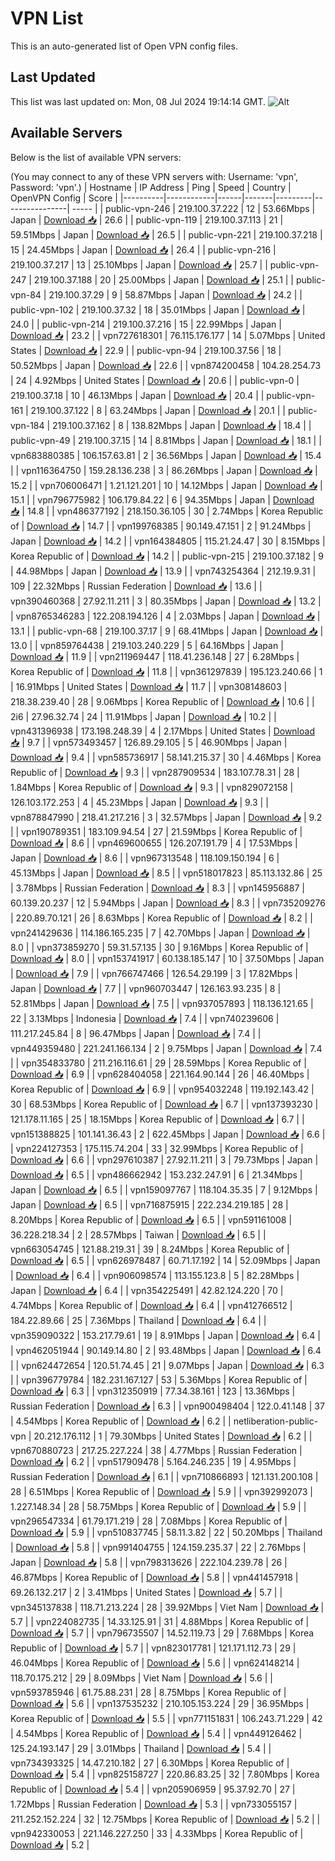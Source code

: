# VPN List

This is an auto-generated list of Open VPN config files.

## Last Updated

This list was last updated on: Mon, 08 Jul 2024 19:14:14 GMT.
![Alt](https://repobeats.axiom.co/api/embed/186b98318ef1479477931607c1ad7d823f12451f.svg "Repobeats analytics image")

## Available Servers

Below is the list of available VPN servers:

(You may connect to any of these VPN servers with: Username: 'vpn', Password: 'vpn'.)
| Hostname | IP Address | Ping | Speed | Country | OpenVPN Config | Score |
|----------|------------|------|-------|---------|----------------| ----- |
| public-vpn-246 | 219.100.37.222 | 12 | 53.66Mbps | Japan | [Download 📥](./configs/server_0_JP.ovpn) | 26.6 |
| public-vpn-119 | 219.100.37.113 | 21 | 59.51Mbps | Japan | [Download 📥](./configs/server_1_JP.ovpn) | 26.5 |
| public-vpn-221 | 219.100.37.218 | 15 | 24.45Mbps | Japan | [Download 📥](./configs/server_2_JP.ovpn) | 26.4 |
| public-vpn-216 | 219.100.37.217 | 13 | 25.10Mbps | Japan | [Download 📥](./configs/server_3_JP.ovpn) | 25.7 |
| public-vpn-247 | 219.100.37.188 | 20 | 25.00Mbps | Japan | [Download 📥](./configs/server_4_JP.ovpn) | 25.1 |
| public-vpn-84 | 219.100.37.29 | 9 | 58.87Mbps | Japan | [Download 📥](./configs/server_5_JP.ovpn) | 24.2 |
| public-vpn-102 | 219.100.37.32 | 18 | 35.01Mbps | Japan | [Download 📥](./configs/server_6_JP.ovpn) | 24.0 |
| public-vpn-214 | 219.100.37.216 | 15 | 22.99Mbps | Japan | [Download 📥](./configs/server_7_JP.ovpn) | 23.2 |
| vpn727618301 | 76.115.176.177 | 14 | 5.07Mbps | United States | [Download 📥](./configs/server_8_US.ovpn) | 22.9 |
| public-vpn-94 | 219.100.37.56 | 18 | 50.52Mbps | Japan | [Download 📥](./configs/server_9_JP.ovpn) | 22.6 |
| vpn874200458 | 104.28.254.73 | 24 | 4.92Mbps | United States | [Download 📥](./configs/server_10_US.ovpn) | 20.6 |
| public-vpn-0 | 219.100.37.18 | 10 | 46.13Mbps | Japan | [Download 📥](./configs/server_11_JP.ovpn) | 20.4 |
| public-vpn-161 | 219.100.37.122 | 8 | 63.24Mbps | Japan | [Download 📥](./configs/server_12_JP.ovpn) | 20.1 |
| public-vpn-184 | 219.100.37.162 | 8 | 138.82Mbps | Japan | [Download 📥](./configs/server_13_JP.ovpn) | 18.4 |
| public-vpn-49 | 219.100.37.15 | 14 | 8.81Mbps | Japan | [Download 📥](./configs/server_14_JP.ovpn) | 18.1 |
| vpn683880385 | 106.157.63.81 | 2 | 36.56Mbps | Japan | [Download 📥](./configs/server_15_JP.ovpn) | 15.4 |
| vpn116364750 | 159.28.136.238 | 3 | 86.26Mbps | Japan | [Download 📥](./configs/server_16_JP.ovpn) | 15.2 |
| vpn706006471 | 1.21.121.201 | 10 | 14.12Mbps | Japan | [Download 📥](./configs/server_17_JP.ovpn) | 15.1 |
| vpn796775982 | 106.179.84.22 | 6 | 94.35Mbps | Japan | [Download 📥](./configs/server_18_JP.ovpn) | 14.8 |
| vpn486377192 | 218.150.36.105 | 30 | 2.74Mbps | Korea Republic of | [Download 📥](./configs/server_19_KR.ovpn) | 14.7 |
| vpn199768385 | 90.149.47.151 | 2 | 91.24Mbps | Japan | [Download 📥](./configs/server_20_JP.ovpn) | 14.2 |
| vpn164384805 | 115.21.24.47 | 30 | 8.15Mbps | Korea Republic of | [Download 📥](./configs/server_21_KR.ovpn) | 14.2 |
| public-vpn-215 | 219.100.37.182 | 9 | 44.98Mbps | Japan | [Download 📥](./configs/server_22_JP.ovpn) | 13.9 |
| vpn743254364 | 212.19.9.31 | 109 | 22.32Mbps | Russian Federation | [Download 📥](./configs/server_23_RU.ovpn) | 13.6 |
| vpn390460368 | 27.92.11.211 | 3 | 80.35Mbps | Japan | [Download 📥](./configs/server_24_JP.ovpn) | 13.2 |
| vpn8765346283 | 122.208.194.126 | 4 | 2.03Mbps | Japan | [Download 📥](./configs/server_25_JP.ovpn) | 13.1 |
| public-vpn-68 | 219.100.37.17 | 9 | 68.41Mbps | Japan | [Download 📥](./configs/server_26_JP.ovpn) | 13.0 |
| vpn859764438 | 219.103.240.229 | 5 | 64.16Mbps | Japan | [Download 📥](./configs/server_27_JP.ovpn) | 11.9 |
| vpn211969447 | 118.41.236.148 | 27 | 6.28Mbps | Korea Republic of | [Download 📥](./configs/server_28_KR.ovpn) | 11.8 |
| vpn361297839 | 195.123.240.66 | 1 | 16.91Mbps | United States | [Download 📥](./configs/server_29_US.ovpn) | 11.7 |
| vpn308148603 | 218.38.239.40 | 28 | 9.06Mbps | Korea Republic of | [Download 📥](./configs/server_30_KR.ovpn) | 10.6 |
| 2i6 | 27.96.32.74 | 24 | 11.91Mbps | Japan | [Download 📥](./configs/server_31_JP.ovpn) | 10.2 |
| vpn431396938 | 173.198.248.39 | 4 | 2.17Mbps | United States | [Download 📥](./configs/server_32_US.ovpn) | 9.7 |
| vpn573493457 | 126.89.29.105 | 5 | 46.90Mbps | Japan | [Download 📥](./configs/server_33_JP.ovpn) | 9.4 |
| vpn585736917 | 58.141.215.37 | 30 | 4.46Mbps | Korea Republic of | [Download 📥](./configs/server_34_KR.ovpn) | 9.3 |
| vpn287909534 | 183.107.78.31 | 28 | 1.84Mbps | Korea Republic of | [Download 📥](./configs/server_35_KR.ovpn) | 9.3 |
| vpn829072158 | 126.103.172.253 | 4 | 45.23Mbps | Japan | [Download 📥](./configs/server_36_JP.ovpn) | 9.3 |
| vpn878847990 | 218.41.217.216 | 3 | 32.57Mbps | Japan | [Download 📥](./configs/server_37_JP.ovpn) | 9.2 |
| vpn190789351 | 183.109.94.54 | 27 | 21.59Mbps | Korea Republic of | [Download 📥](./configs/server_38_KR.ovpn) | 8.6 |
| vpn469600655 | 126.207.191.79 | 4 | 17.53Mbps | Japan | [Download 📥](./configs/server_39_JP.ovpn) | 8.6 |
| vpn967313548 | 118.109.150.194 | 6 | 45.13Mbps | Japan | [Download 📥](./configs/server_40_JP.ovpn) | 8.5 |
| vpn518017823 | 85.113.132.86 | 25 | 3.78Mbps | Russian Federation | [Download 📥](./configs/server_41_RU.ovpn) | 8.3 |
| vpn145956887 | 60.139.20.237 | 12 | 5.94Mbps | Japan | [Download 📥](./configs/server_42_JP.ovpn) | 8.3 |
| vpn735209276 | 220.89.70.121 | 26 | 8.63Mbps | Korea Republic of | [Download 📥](./configs/server_43_KR.ovpn) | 8.2 |
| vpn241429636 | 114.186.165.235 | 7 | 42.70Mbps | Japan | [Download 📥](./configs/server_44_JP.ovpn) | 8.0 |
| vpn373859270 | 59.31.57.135 | 30 | 9.16Mbps | Korea Republic of | [Download 📥](./configs/server_45_KR.ovpn) | 8.0 |
| vpn153741917 | 60.138.185.147 | 10 | 37.50Mbps | Japan | [Download 📥](./configs/server_46_JP.ovpn) | 7.9 |
| vpn766747466 | 126.54.29.199 | 3 | 17.82Mbps | Japan | [Download 📥](./configs/server_47_JP.ovpn) | 7.7 |
| vpn960703447 | 126.163.93.235 | 8 | 52.81Mbps | Japan | [Download 📥](./configs/server_48_JP.ovpn) | 7.5 |
| vpn937057893 | 118.136.121.65 | 22 | 3.13Mbps | Indonesia | [Download 📥](./configs/server_49_ID.ovpn) | 7.4 |
| vpn740239606 | 111.217.245.84 | 8 | 96.47Mbps | Japan | [Download 📥](./configs/server_50_JP.ovpn) | 7.4 |
| vpn449359480 | 221.241.166.134 | 2 | 9.75Mbps | Japan | [Download 📥](./configs/server_51_JP.ovpn) | 7.4 |
| vpn354833780 | 211.216.116.61 | 29 | 28.59Mbps | Korea Republic of | [Download 📥](./configs/server_52_KR.ovpn) | 6.9 |
| vpn628404058 | 221.164.90.144 | 26 | 46.40Mbps | Korea Republic of | [Download 📥](./configs/server_53_KR.ovpn) | 6.9 |
| vpn954032248 | 119.192.143.42 | 30 | 68.53Mbps | Korea Republic of | [Download 📥](./configs/server_54_KR.ovpn) | 6.7 |
| vpn137393230 | 121.178.11.165 | 25 | 18.15Mbps | Korea Republic of | [Download 📥](./configs/server_55_KR.ovpn) | 6.7 |
| vpn151388825 | 101.141.36.43 | 2 | 622.45Mbps | Japan | [Download 📥](./configs/server_56_JP.ovpn) | 6.6 |
| vpn224127353 | 175.115.74.204 | 33 | 32.99Mbps | Korea Republic of | [Download 📥](./configs/server_57_KR.ovpn) | 6.6 |
| vpn297610387 | 27.92.11.211 | 3 | 79.73Mbps | Japan | [Download 📥](./configs/server_58_JP.ovpn) | 6.5 |
| vpn486662942 | 153.232.247.91 | 6 | 21.34Mbps | Japan | [Download 📥](./configs/server_59_JP.ovpn) | 6.5 |
| vpn159097767 | 118.104.35.35 | 7 | 9.12Mbps | Japan | [Download 📥](./configs/server_60_JP.ovpn) | 6.5 |
| vpn716875915 | 222.234.219.185 | 28 | 8.20Mbps | Korea Republic of | [Download 📥](./configs/server_61_KR.ovpn) | 6.5 |
| vpn591161008 | 36.228.218.34 | 2 | 28.57Mbps | Taiwan | [Download 📥](./configs/server_62_TW.ovpn) | 6.5 |
| vpn663054745 | 121.88.219.31 | 39 | 8.24Mbps | Korea Republic of | [Download 📥](./configs/server_63_KR.ovpn) | 6.5 |
| vpn626978487 | 60.71.17.192 | 14 | 52.09Mbps | Japan | [Download 📥](./configs/server_64_JP.ovpn) | 6.4 |
| vpn906098574 | 113.155.123.8 | 5 | 82.28Mbps | Japan | [Download 📥](./configs/server_65_JP.ovpn) | 6.4 |
| vpn354225491 | 42.82.124.220 | 70 | 4.74Mbps | Korea Republic of | [Download 📥](./configs/server_66_KR.ovpn) | 6.4 |
| vpn412766512 | 184.22.89.66 | 25 | 7.36Mbps | Thailand | [Download 📥](./configs/server_67_TH.ovpn) | 6.4 |
| vpn359090322 | 153.217.79.61 | 19 | 8.91Mbps | Japan | [Download 📥](./configs/server_68_JP.ovpn) | 6.4 |
| vpn462051944 | 90.149.14.80 | 2 | 93.48Mbps | Japan | [Download 📥](./configs/server_69_JP.ovpn) | 6.4 |
| vpn624472654 | 120.51.74.45 | 21 | 9.07Mbps | Japan | [Download 📥](./configs/server_70_JP.ovpn) | 6.3 |
| vpn396779784 | 182.231.167.127 | 53 | 5.36Mbps | Korea Republic of | [Download 📥](./configs/server_71_KR.ovpn) | 6.3 |
| vpn312350919 | 77.34.38.161 | 123 | 13.36Mbps | Russian Federation | [Download 📥](./configs/server_72_RU.ovpn) | 6.3 |
| vpn900498404 | 122.0.41.148 | 37 | 4.54Mbps | Korea Republic of | [Download 📥](./configs/server_73_KR.ovpn) | 6.2 |
| netliberation-public-vpn | 20.212.176.112 | 1 | 79.30Mbps | United States | [Download 📥](./configs/server_74_US.ovpn) | 6.2 |
| vpn670880723 | 217.25.227.224 | 38 | 4.77Mbps | Russian Federation | [Download 📥](./configs/server_75_RU.ovpn) | 6.2 |
| vpn517909478 | 5.164.246.235 | 19 | 4.95Mbps | Russian Federation | [Download 📥](./configs/server_76_RU.ovpn) | 6.1 |
| vpn710866893 | 121.131.200.108 | 28 | 6.51Mbps | Korea Republic of | [Download 📥](./configs/server_77_KR.ovpn) | 5.9 |
| vpn392992073 | 1.227.148.34 | 28 | 58.75Mbps | Korea Republic of | [Download 📥](./configs/server_78_KR.ovpn) | 5.9 |
| vpn296547334 | 61.79.171.219 | 28 | 7.08Mbps | Korea Republic of | [Download 📥](./configs/server_79_KR.ovpn) | 5.9 |
| vpn510837745 | 58.11.3.82 | 22 | 50.20Mbps | Thailand | [Download 📥](./configs/server_80_TH.ovpn) | 5.8 |
| vpn991404755 | 124.159.235.37 | 22 | 2.76Mbps | Japan | [Download 📥](./configs/server_81_JP.ovpn) | 5.8 |
| vpn798313626 | 222.104.239.78 | 26 | 46.87Mbps | Korea Republic of | [Download 📥](./configs/server_82_KR.ovpn) | 5.8 |
| vpn441457918 | 69.26.132.217 | 2 | 3.41Mbps | United States | [Download 📥](./configs/server_83_US.ovpn) | 5.7 |
| vpn345137838 | 118.71.213.224 | 28 | 39.92Mbps | Viet Nam | [Download 📥](./configs/server_84_VN.ovpn) | 5.7 |
| vpn224082735 | 14.33.125.91 | 31 | 4.88Mbps | Korea Republic of | [Download 📥](./configs/server_85_KR.ovpn) | 5.7 |
| vpn796735507 | 14.52.119.73 | 29 | 7.68Mbps | Korea Republic of | [Download 📥](./configs/server_86_KR.ovpn) | 5.7 |
| vpn823017781 | 121.171.112.73 | 29 | 46.04Mbps | Korea Republic of | [Download 📥](./configs/server_87_KR.ovpn) | 5.6 |
| vpn624148214 | 118.70.175.212 | 29 | 8.09Mbps | Viet Nam | [Download 📥](./configs/server_88_VN.ovpn) | 5.6 |
| vpn593785946 | 61.75.88.231 | 28 | 8.75Mbps | Korea Republic of | [Download 📥](./configs/server_89_KR.ovpn) | 5.6 |
| vpn137535232 | 210.105.153.224 | 29 | 36.95Mbps | Korea Republic of | [Download 📥](./configs/server_90_KR.ovpn) | 5.5 |
| vpn771151831 | 106.243.71.229 | 42 | 4.54Mbps | Korea Republic of | [Download 📥](./configs/server_91_KR.ovpn) | 5.4 |
| vpn449126462 | 125.24.193.147 | 29 | 3.01Mbps | Thailand | [Download 📥](./configs/server_92_TH.ovpn) | 5.4 |
| vpn734393325 | 14.47.210.182 | 27 | 6.30Mbps | Korea Republic of | [Download 📥](./configs/server_93_KR.ovpn) | 5.4 |
| vpn825158727 | 220.86.83.25 | 32 | 7.80Mbps | Korea Republic of | [Download 📥](./configs/server_94_KR.ovpn) | 5.4 |
| vpn205906959 | 95.37.92.70 | 27 | 1.72Mbps | Russian Federation | [Download 📥](./configs/server_95_RU.ovpn) | 5.3 |
| vpn733055157 | 211.252.152.224 | 32 | 12.75Mbps | Korea Republic of | [Download 📥](./configs/server_96_KR.ovpn) | 5.2 |
| vpn942330053 | 221.146.227.250 | 33 | 4.33Mbps | Korea Republic of | [Download 📥](./configs/server_97_KR.ovpn) | 5.2 |
